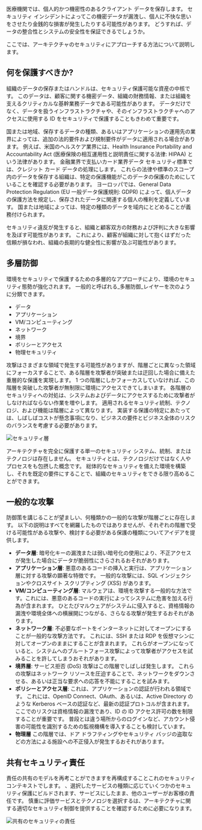 医療機関では、個人的かつ機密性のあるクライアント データを保存します。 セキュリティ インシデントによってこの機密データが漏洩し、個人に不快な思いをさせたり金銭的な損害が発生したりする可能性があります。 どうすれば、データの整合性とシステムの安全性を保証できるでしょうか。 

ここでは、アーキテクチャのセキュリティにアプローチする方法について説明します。

## <a name="what-should-i-protect"></a>何を保護すべきか?

組織のデータの保存またはハンドルは、セキュリティ保護可能な資産の中核です。 このデータは、顧客に関する機密データ、組織の財務情報、または組織を支えるクリティカルな基幹業務データである可能性があります。 データだけでなく、データを扱うインフラストラクチャや、そのインフラストラクチャへのアクセスに使用する ID をセキュリティで保護することもきわめて重要です。

国または地域、保存するデータの種類、あるいはアプリケーションの運用先の業界によっては、追加の法的要件および規制要件がデータに適用される場合があります。 例えば、米国のヘルスケア業界には、Health Insurance Portability and Accountability Act (医療保険の相互運用性と説明責任に関する法律: HIPAA) という法律があります。 金融業界で支払いカード業界データ セキュリティ標準では、クレジット カード データの処理にします。 これらの法律や標準のスコープ内のデータを保存する組織は、特定の保護機能がこのデータの保護のためにしていることを確認する必要があります。 ヨーロッパでは、General Data Protection Regulation (EU 一般データ保護規則: GDPR) によって、個人データの保護方法を規定し、保存されたデータに関連する個人の権利を定義しています。 国または地域によっては、特定の種類のデータを域内にとどめることが義務付けられます。

セキュリティ違反が発生すると、組織と顧客双方の財務および評判に大きな影響を及ぼす可能性があります。 これにより、顧客が組織に対して抱くはずだった信頼が損なわれ、組織の長期的な健全性に影響が及ぶ可能性があります。

## <a name="defense-in-depth"></a>多層防御

環境をセキュリティで保護するための多層的なアプローチにより、環境のセキュリティ態勢が強化されます。 一般的と呼ばれる_多層防御_レイヤーを次のように分類できます。

* データ
* アプリケーション
* VM/コンピューティング
* ネットワーク
* 境界
* ポリシーとアクセス
* 物理セキュリティ

攻撃はさまざまな領域で発生する可能性がありますが、階層ごとに異なった領域にフォーカスすることで、ある階層を攻撃者が突破または迂回した場合に備えた重層的な保護を実現します。 1 つの階層にしかフォーカスしていなければ、この階層を突破した攻撃者が無制限に環境にアクセスできてしまいます。 各階層のセキュリティへの対処は、システムおよびデータにアクセスするために攻撃者がしなければならない作業を増やします。 適用されるセキュリティ統制、テクノロジ、および機能は階層によって異なります。 実装する保護の特定にあたっては、しばしばコストが懸念事項になり、ビジネスの要件とビジネス全体のリスクのバランスを考慮する必要があります。

![セキュリティ層](../media-draft/security-layers.png)

アーキテクチャを完全に保護する単一のセキュリティ システム、統制、またはテクノロジは存在しません。 セキュリティとは、テクノロジだけではなく人やプロセスをも包摂した概念です。 総体的なセキュリティを備えた環境を構築し、それを既定の要件にすることで、組織のセキュリティをできる限り高めることができます。

## <a name="common-attacks"></a>一般的な攻撃

防御策を講じることが望ましい、何種類かの一般的な攻撃が階層ごとに存在します。 以下の説明はすべてを網羅したものではありませんが、それぞれの階層で受ける可能性がある攻撃や、検討する必要がある保護の種類についてアイデアを提供します。

* **データ層**: 暗号化キーの漏洩または弱い暗号化の使用により、不正アクセスが発生した場合にデータが脆弱性にさらされるおそれがあります。
* **アプリケーション層**: 悪意のあるコードの挿入と実行は、アプリケーション層に対する攻撃の顕著な特徴です。 一般的な攻撃には、SQL インジェクションやクロスサイト スクリプティング (XSS) があります。
* **VM/コンピューティング層**: マルウェアは、環境を攻撃する一般的な方法です。これには、悪意のあるコードの実行によってシステムに危害を加える行為が含まれます。 ひとたびマルウェアがシステムに侵入すると、資格情報の漏洩や環境全体への横展開につながる、さらなる攻撃が発生するおそれがあります。
* **ネットワーク層**: 不必要なポートをインターネットに対してオープンにすることが一般的な攻撃方法です。 これには、SSH または RDP を仮想マシンに対してオープンのままにすることが含まれます。 これらがオープンになっていると、システムへのブルートフォース攻撃によって攻撃者がアクセスを試みることを許してしまうおそれがあります。
* **境界層**: サービス拒否 (DoS) 攻撃はこの階層でしばしば発生します。 これらの攻撃はネットワーク リソースを圧迫することで、ネットワークをダウンさせる、あるいは正当な要求への応答を不能にすることを試みます。
* **ポリシーとアクセス層**: これは、アプリケーションの認証が行われる領域です。 これには、OpenID Connect、OAuth、あるいは、Active Directory のような Kerberos ベースの認証など、最新の認証プロトコルが含まれます。 ここでのリスクは資格情報の漏洩であり、ID の ID アクセス許可の数を制限することが重要です。 普段とは違う場所からのログインなど、アカウント侵害の可能性を識別するための監視機構を導入することも検討しています。
* **物理層** この階層では、ドア ドラフティングやセキュリティ バッジの盗取などの方法による施設への不正侵入が発生するおそれがあります。

## <a name="shared-security-responsibility"></a>共有セキュリティ責任

責任の共有のモデルを再考ことができますを再構成することこれのセキュリティ コンテキストでします。 、選択したサービスの種類に応じていくつかのセキュリティ保護にビルドされます、サービスにしたまま、他のユーザーがお客様の責任です。 慎重に評価サービスとテクノロジを選択するは、アーキテクチャに関する適切なセキュリティ制御を提供することを確認するために必要になります。

![共有のセキュリティの責任](../media-draft/shared_responsibilities.png)